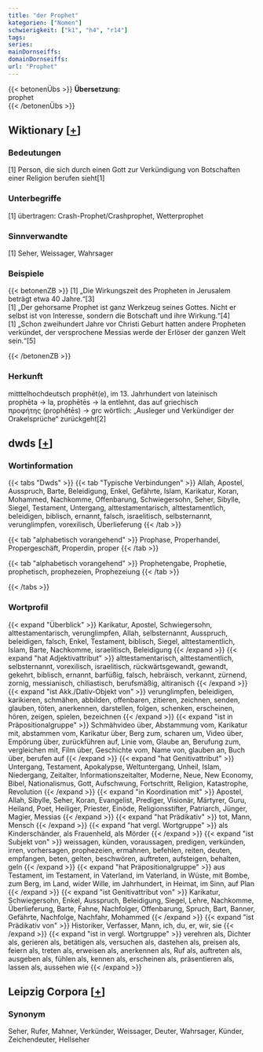 ```yaml
---
title: "der Prophet"
kategorien: ["Nomen"]
schwierigkeit: ["k1", "h4", "r14"]
tags:
series:
mainDornseiffs:
domainDornseiffs:
url: "Prophet"
---
```


{{< betonenÜbs >}}
**Übersetzung:**  
prophet  
{{< /betonenÜbs >}}

## Wiktionary [[+](https://de.wiktionary.org/wiki/Prophet)]

### Bedeutungen
[1] Person, die sich durch einen Gott zur Verkündigung von Botschaften einer Religion berufen sieht[1]  

### Unterbegriffe
[1] übertragen: Crash-Prophet/Crashprophet, Wetterprophet  

### Sinnverwandte
[1] Seher, Weissager, Wahrsager  

### Beispiele
{{< betonenZB >}}
[1] „Die Wirkungszeit des Propheten in Jerusalem beträgt etwa 40 Jahre.“[3]  
[1] „Der gehorsame Prophet ist ganz Werkzeug seines Gottes. Nicht er selbst ist von Interesse, sondern die Botschaft und ihre Wirkung.“[4]  
[1] „Schon zweihundert Jahre vor Christi Geburt hatten andere Propheten verkündet, der versprochene Messias werde der Erlöser der ganzen Welt sein.“[5]  

{{< /betonenZB >}}
### Herkunft
mitttelhochdeutsch prophēt(e), im 13. Jahrhundert von lateinisch prophēta → la, prophētēs → la entlehnt, das auf griechisch προφήτης (prophḗtēs) → grc wörtlich: „Ausleger und Verkündiger der Orakelsprüche“ zurückgeht[2]  



## dwds [[+](https://www.dwds.de/wb/Prophet)]

### Wortinformation
{{< tabs "Dwds" >}}
{{< tab "Typische Verbindungen" >}}
Allah, Apostel, Ausspruch, Barte, Beleidigung, Enkel, Gefährte, Islam, Karikatur, Koran, Mohammed, Nachkomme, Offenbarung, Schwiegersohn, Seher, Sibylle, Siegel, Testament, Untergang, alttestamentarisch, alttestamentlich, beleidigen, biblisch, ernannt, falsch, israelitisch, selbsternannt, verunglimpfen, vorexilisch, Überlieferung
{{< /tab >}}

{{< tab "alphabetisch vorangehend" >}}
Prophase, Properhandel, Propergeschäft, Properdin, proper
{{< /tab >}}

{{< tab "alphabetisch vorangehend" >}}
Prophetengabe, Prophetie, prophetisch, prophezeien, Prophezeiung
{{< /tab >}}

{{< /tabs >}}

### Wortprofil
{{< expand "Überblick" >}} Karikatur, Apostel, Schwiegersohn, alttestamentarisch, verunglimpfen, Allah, selbsternannt, Ausspruch, beleidigen, falsch, Enkel, Testament, biblisch, Siegel, alttestamentlich, Islam, Barte, Nachkomme, israelitisch, Beleidigung {{< /expand >}}
{{< expand "hat Adjektivattribut" >}} alttestamentarisch, alttestamentlich, selbsternannt, vorexilisch, israelitisch, rückwärtsgewandt, gewandt, gekehrt, biblisch, ernannt, barfüßig, falsch, hebräisch, verkannt, zürnend, zornig, messianisch, chiliastisch, berufsmäßig, altiranisch {{< /expand >}}
{{< expand "ist Akk./Dativ-Objekt von" >}} verunglimpfen, beleidigen, karikieren, schmähen, abbilden, offenbaren, zitieren, zeichnen, senden, glauben, töten, anerkennen, darstellen, folgen, schenken, erscheinen, hören, zeigen, spielen, bezeichnen {{< /expand >}}
{{< expand "ist in Präpositionalgruppe" >}} Schmähvideo über, Abstammung vom, Karikatur mit, abstammen vom, Karikatur über, Berg zum, scharen um, Video über, Empörung über, zurückführen auf, Linie vom, Glaube an, Berufung zum, vergleichen mit, Film über, Geschichte vom, Name von, glauben an, Buch über, berufen auf {{< /expand >}}
{{< expand "hat Genitivattribut" >}} Untergang, Testament, Apokalypse, Weltuntergang, Unheil, Islam, Niedergang, Zeitalter, Informationszeitalter, Moderne, Neue, New Economy, Bibel, Nationalismus, Gott, Aufschwung, Fortschritt, Religion, Katastrophe, Revolution {{< /expand >}}
{{< expand "in Koordination mit" >}} Apostel, Allah, Sibylle, Seher, Koran, Evangelist, Prediger, Visionär, Märtyrer, Guru, Heiland, Poet, Heiliger, Priester, Einöde, Religionsstifter, Patriarch, Jünger, Magier, Messias {{< /expand >}}
{{< expand "hat Prädikativ" >}} tot, Mann, Mensch {{< /expand >}}
{{< expand "hat vergl. Wortgruppe" >}} als Kinderschänder, als Frauenheld, als Mörder {{< /expand >}}
{{< expand "ist Subjekt von" >}} weissagen, künden, voraussagen, predigen, verkünden, irren, vorhersagen, prophezeien, ermahnen, befehlen, reiten, deuten, empfangen, beten, gelten, beschwören, auftreten, aufsteigen, behalten, geln {{< /expand >}}
{{< expand "hat Präpositionalgruppe" >}} aus Testament, im Testament, in Vaterland, im Vaterland, in Wüste, mit Bombe, zum Berg, im Land, wider Wille, im Jahrhundert, in Heimat, im Sinn, auf Plan {{< /expand >}}
{{< expand "ist Genitivattribut von" >}} Karikatur, Schwiegersohn, Enkel, Ausspruch, Beleidigung, Siegel, Lehre, Nachkomme, Überlieferung, Barte, Fahne, Nachfolger, Offenbarung, Spruch, Bart, Banner, Gefährte, Nachfolge, Nachfahr, Mohammed {{< /expand >}}
{{< expand "ist Prädikativ von" >}} Historiker, Verfasser, Mann, ich, du, er, wir, sie {{< /expand >}}
{{< expand "ist in vergl. Wortgruppe" >}} verehren als, Dichter als, gerieren als, betätigen als, versuchen als, dastehen als, preisen als, feiern als, treten als, erweisen als, anerkennen als, Ruf als, auftreten als, ausgeben als, fühlen als, kennen als, erscheinen als, präsentieren als, lassen als, aussehen wie {{< /expand >}}

## Leipzig Corpora [[+](https://corpora.uni-leipzig.de/en/res?word=Prophet&corpusId=deu_newscrawl-public_2018)]


### Synonym
Seher, Rufer, Mahner, Verkünder, Weissager, Deuter, Wahrsager, Künder, Zeichendeuter, Hellseher

